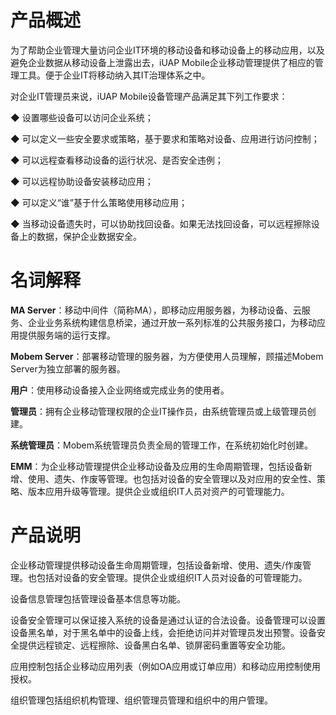 # 产品概述

为了帮助企业管理大量访问企业IT环境的移动设备和移动设备上的移动应用，以及避免企业数据从移动设备上泄露出去，iUAP Mobile企业移动管理提供了相应的管理工具。便于企业IT将移动纳入其IT治理体系之中。

对企业IT管理员来说，iUAP Mobile设备管理产品满足其下列工作要求：

◆ 设置哪些设备可以访问企业系统；

◆ 可以定义一些安全要求或策略，基于要求和策略对设备、应用进行访问控制；

◆ 可以远程查看移动设备的运行状况、是否安全违例；

◆ 可以远程协助设备安装移动应用；

◆ 可以定义“谁”基于什么策略使用移动应用；

◆ 当移动设备遗失时，可以协助找回设备。如果无法找回设备，可以远程擦除设备上的数据，保护企业数据安全。

# 名词解释

**MA Server**：移动中间件（简称MA），即移动应用服务器，为移动设备、云服务、企业业务系统构建信息桥梁，通过开放一系列标准的公共服务接口，为移动应用提供服务端的运行支撑。

**Mobem Server**：部署移动管理的服务器，为方便使用人员理解，顾描述Mobem Server为独立部署的服务器。

**用户**：使用移动设备接入企业网络或完成业务的使用者。

**管理员**：拥有企业移动管理权限的企业IT操作员，由系统管理员或上级管理员创建。

**系统管理员**：Mobem系统管理员负责全局的管理工作，在系统初始化时创建。

**EMM**：为企业移动管理提供企业移动设备及应用的生命周期管理，包括设备新增、使用、遗失、作废等管理。也包括对设备的安全管理以及对应用的安全性、策略、版本应用升级等管理。提供企业或组织IT人员对资产的可管理能力。

# 产品说明

企业移动管理提供移动设备生命周期管理，包括设备新增、使用、遗失\/作废管理。也包括对设备的安全管理。提供企业或组织IT人员对设备的可管理能力。

设备信息管理包括管理设备基本信息等功能。

设备安全管理可以保证接入系统的设备是通过认证的合法设备。设备管理可以设置设备黑名单，对于黑名单中的设备上线，会拒绝访问并对管理员发出预警。设备安全提供远程锁定、远程擦除、设备黑白名单、锁屏密码重置等安全功能。

应用控制包括企业移动应用列表（例如OA应用或订单应用）和移动应用控制使用授权。

组织管理包括组织机构管理、组织管理员管理和组织中的用户管理。

